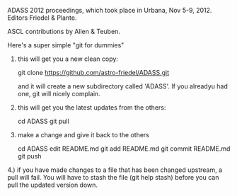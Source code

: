 ADASS 2012 proceedings, which took place in Urbana, Nov 5-9, 2012.
Editors Friedel & Plante.

ASCL contributions by Allen & Teuben.


Here's a super simple "git for dummies"

1) this will get you a new clean copy:

   git clone https://github.com/astro-friedel/ADASS.git

   and it will create a new subdirectory called 'ADASS'. If 
   you alreadyu had one, git will nicely complain.

2) this will get you the latest updates from the others:


   cd ADASS
   git pull

3) make a change and give it back to the others

   cd ADASS
   edit README.md
   git add README.md
   git commit README.md
   git push


4.) if you have made changes to a file that has been changed upstream, a pull will fail. You will have to stash the file (git help stash) before you can pull the updated version down. 
